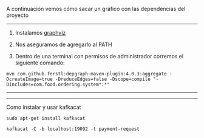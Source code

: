 A continuación vemos cómo sacar un gráfico con las dependencias del proyecto

---

1. Instalamos [graphviz](https://www.graphviz.org/download/)

2. Nos aseguramos de agregarlo al PATH

3. Dentro de una terminal con permisos de administrador corremos el siguiente comando:
```
mvn com.github.ferstl:depgraph-maven-plugin:4.0.3:aggregate -DcreateImage=true -DreduceEdges=false -Dscope=compile "-Dincludes=com.food.ordering.system*:*"
```

---
---

Como instalar y usar kafkacat

``` 
sudo apt-get install kafkacat
```

``` 
kafkacat -C -b localhost:19092 -t payment-request
```

